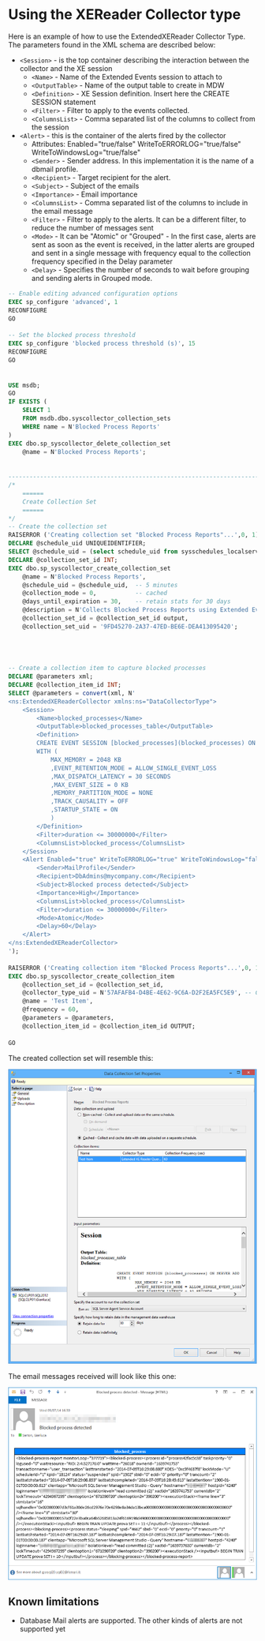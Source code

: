 # Using the XEReader Collector type

Here is an example of how to use the ExtendedXEReader Collector Type.
The parameters found in the XML schema are described below:

* `<Session>` - is the top container describing the interaction between the collector and the XE session
	* `<Name>` - Name of the Extended Events session to attach to
	* `<OutputTable>` - Name of the output table to create in MDW
	* `<Definition>` - XE Session definition. Insert here the CREATE SESSION statement
	* `<Filter>` - Filter to apply to the events collected.
	* `<ColumnsList>` - Comma separated list of the columns to collect from the session
* `<Alert>` - this is the container of the alerts fired by the collector
	* Attributes: Enabled="true/false" WriteToERRORLOG="true/false" WriteToWindowsLog="true/false"
	* `<Sender>` - Sender address. In this implementation it is the name of a dbmail profile.
	* `<Recipient>` - Target recipient for the alert.
	* `<Subject>` - Subject of the emails
	* `<Importance>` - Email importance
	* `<ColumnsList>` - Comma separated list of the columns to include in the email message
	* `<Filter>` - Filter to apply to the alerts. It can be a different filter, to reduce the number of messages sent
	* `<Mode>` - It can be "Atomic" or "Grouped" - In the first case, alerts are sent as soon as the event is received, in the latter alerts are grouped and sent in a single message with frequency equal to the collection frequency specified in the Delay parameter
	* `<Delay>` - Specifies the number of seconds to wait before grouping and sending alerts in Grouped mode.

```sql
-- Enable editing advanced configuration options
EXEC sp_configure 'advanced', 1
RECONFIGURE 
GO

-- Set the blocked process threshold
EXEC sp_configure 'blocked process threshold (s)', 15
RECONFIGURE 
GO


USE msdb;
GO
IF EXISTS (
	SELECT 1
	FROM msdb.dbo.syscollector_collection_sets
	WHERE name = N'Blocked Process Reports'
)
EXEC dbo.sp_syscollector_delete_collection_set 
    @name = N'Blocked Process Reports';
   

-----------------------------------------------------------------------------
/*
    ======
    Create Collection Set
    ======
*/
-- Create the collection set
RAISERROR ('Creating collection set "Blocked Process Reports"...',0, 1) WITH NOWAIT;
DECLARE @schedule_uid UNIQUEIDENTIFIER;
SELECT @schedule_uid = (select schedule_uid from sysschedules_localserver_view where name=N'CollectorSchedule_Every_5min');
DECLARE @collection_set_id INT;
EXEC dbo.sp_syscollector_create_collection_set 
    @name = N'Blocked Process Reports', 
    @schedule_uid = @schedule_uid,  -- 5 minutes
    @collection_mode = 0,           -- cached
    @days_until_expiration = 30,    -- retain stats for 30 days
    @description = N'Collects Blocked Process Reports using Extended Events', 
    @collection_set_id = @collection_set_id output, 
    @collection_set_uid = '9FD45270-2A37-47ED-BE6E-DEA413095420';




-- Create a collection item to capture blocked processes
DECLARE @parameters xml;
DECLARE @collection_item_id INT;
SELECT @parameters = convert(xml, N'
<ns:ExtendedXEReaderCollector xmlns:ns="DataCollectorType">
    <Session>
        <Name>blocked_processes</Name>
        <OutputTable>blocked_processes_table</OutputTable>
		<Definition>
		CREATE EVENT SESSION [blocked_processes](blocked_processes) ON SERVER ADD EVENT sqlserver.blocked_process_report
		WITH (
			MAX_MEMORY = 2048 KB
			,EVENT_RETENTION_MODE = ALLOW_SINGLE_EVENT_LOSS
			,MAX_DISPATCH_LATENCY = 30 SECONDS
			,MAX_EVENT_SIZE = 0 KB
			,MEMORY_PARTITION_MODE = NONE
			,TRACK_CAUSALITY = OFF
			,STARTUP_STATE = ON
			)
		</Definition>
		<Filter>duration <= 30000000</Filter>
		<ColumnsList>blocked_process</ColumnsList>
    </Session>
	<Alert Enabled="true" WriteToERRORLOG="true" WriteToWindowsLog="false">
		<Sender>MailProfile</Sender>
		<Recipient>DbAdmins@mycompany.com</Recipient>
		<Subject>Blocked process detected</Subject>
		<Importance>High</Importance>
		<ColumnsList>blocked_process</ColumnsList>
		<Filter>duration <= 30000000</Filter>
		<Mode>Atomic</Mode>
        <Delay>60</Delay>
	</Alert>
</ns:ExtendedXEReaderCollector>
');

RAISERROR ('Creating collection item "Blocked Process Reports"...',0, 1) WITH NOWAIT;
EXEC dbo.sp_syscollector_create_collection_item
    @collection_set_id = @collection_set_id,
    @collector_type_uid = N'57AFAFB4-D4BE-4E62-9C6A-D2F2EA5FC5E9', -- Collector Type
    @name = 'Test Item',
    @frequency = 60, 
    @parameters = @parameters,
    @collection_item_id = @collection_item_id OUTPUT;

GO 
```

The created collection set will resemble this:

![](Using%20the%20XEReader%20Collector%20type_XEReaderCollectionSet.png)

The email messages received will look like this one:

![](Using%20the%20XEReader%20Collector%20type_email.png)

## Known limitations

* Database Mail alerts are supported. The other kinds of alerts are not supported yet